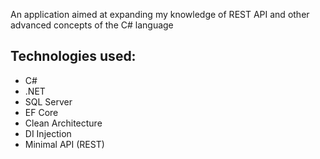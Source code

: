 An application aimed at expanding my knowledge of REST API and other advanced concepts of the C# language

## Technologies used:
* C#
* .NET
* SQL Server
* EF Core
* Clean Architecture
* DI Injection
* Minimal API (REST)
